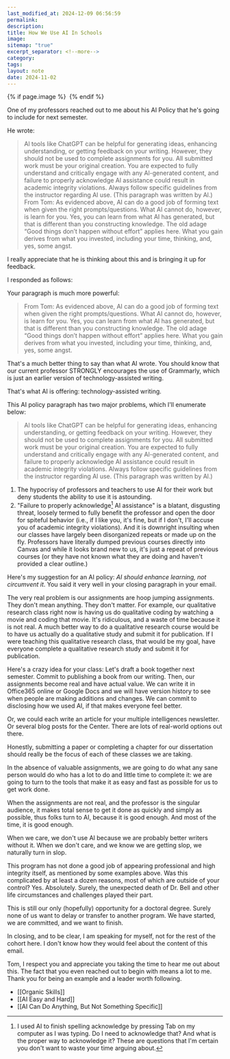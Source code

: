 ```yaml
---
last_modified_at: 2024-12-09 06:56:59
permalink: 
description: 
title: How We Use AI In Schools
image: 
sitemap: "true"
excerpt_separator: <!--more-->
category: 
tags: 
layout: note
date: 2024-11-02
---
```



{% if page.image %} <img src="{{ page.image }}" alt=""> {% endif %}

One of my professors reached out to me about his AI Policy that he's going to include for next semester. 

He wrote: 

> Al tools like ChatGPT can be helpful for generating ideas, enhancing understanding, or getting feedback on your writing. However, they should not be used to complete assignments for you. All submitted work must be your original creation. You are expected to fully understand and critically engage with any Al-generated content, and failure to properly acknowledge Al assistance could result in academic integrity violations. Always follow specific guidelines from the instructor regarding Al use. (This paragraph was written by Al.)
> From Tom: As evidenced above, AI can do a good job of forming text when given the right prompts/questions. What AI cannot do, however, is learn for you. Yes, you can learn from what AI has generated, but that is different than you constructing knowledge. The old adage “Good things don’t happen without effort” applies here. What you gain derives from what you invested, including your time, thinking, and, yes, some angst.

I really appreciate that he is thinking about this and is bringing it up for feedback. 

I responded as follows: 

Your paragraph is much more powerful: 

> From Tom: As evidenced above, AI can do a good job of forming text when given the right prompts/questions. What AI cannot do, however, is learn for you. Yes, you can learn from what AI has generated, but that is different than you constructing knowledge. The old adage “Good things don’t happen without effort” applies here. What you gain derives from what you invested, including your time, thinking, and, yes, some angst.

That's a much better thing to say than what AI wrote. You should know that our current professor STRONGLY encourages the use of Grammarly, which is just an earlier version of technology-assisted writing. 

That's what AI is offering: technology-assisted writing. 

This AI policy paragraph has two major problems, which I'll enumerate below: 

> Al tools like ChatGPT can be helpful for generating ideas, enhancing understanding, or getting feedback on your writing. However, they should not be used to complete assignments for you. All submitted work must be your original creation. You are expected to fully understand and critically engage with any Al-generated content, and failure to properly acknowledge Al assistance could result in academic integrity violations. Always follow specific guidelines from the instructor regarding Al use. (This paragraph was written by Al.)

1. The hypocrisy of professors and teachers to use AI for their work but deny students the ability to use it is astounding. 
2. "Failure to properly acknowledge[^1] AI assistance" is a blatant, disgusting threat, loosely termed to fully benefit the professor and open the door for spiteful behavior (i.e., if I like you, it's fine, but if I don't, I'll accuse you of academic integrity violations). And it is downright insulting when our classes have largely been disorganized repeats or made up on the fly. Professors have literally dumped previous courses directly into Canvas and while it looks brand new to us, it's just a repeat of previous courses (or they have not known what they are doing and haven't provided a clear outline.) 

Here's my suggestion for an AI policy: *AI should enhance learning, not circumvent it*. You said it very well in your closing paragraph in your email. 

The very real problem is our assignments are hoop jumping assignments. They don't mean anything. They don't matter. For example, our qualitative research class right now is having us do qualitative coding by watching a movie and coding that movie. It's ridiculous, and a waste of time because it is not real. A much better way to do a qualitative research course would be to have us actually do a qualitative study and submit it for publication. If I were teaching this qualitative research class, that would be my goal, have everyone complete a qualitative research study and submit it for publication. 

Here's a crazy idea for your class: Let's draft a book together next semester. Commit to publishing a book from our writing. Then, our assignments become real and have actual value. We can write it in Office365 online or Google Docs and we will have version history to see when people are making additions and changes. We can commit to disclosing how we used AI, if that makes everyone feel better. 

Or, we could each write an article for your multiple intelligences newsletter. Or several blog posts for the Center. There are lots of real-world options out there. 

Honestly, submitting a paper or completing a chapter for our dissertation should really be the focus of each of these classes we are taking. 

In the absence of valuable assignments, we are going to do what any sane person would do who has a lot to do and little time to complete it: we are going to turn to the tools that make it as easy and fast as possible for us to get work done. 

When the assignments are not real, and the professor is the singular audience, it makes total sense to get it done as quickly and simply as possible, thus folks turn to AI, because it is good enough. And most of the time, it is good enough. 

When we care, we don't use AI because we are probably better writers without it. When we don't care, and we know we are getting slop, we naturally turn in slop. 

This program has not done a good job of appearing professional and high integrity itself, as mentioned by some examples above. Was this complicated by at least a dozen reasons, most of which are outside of your control? Yes. Absolutely. Surely, the unexpected death of Dr. Bell and other life circumstances and challenges played their part. 

This is still our only (hopefully) opportunity for a doctoral degree. Surely none of us want to delay or transfer to another program. We have started, we are committed, and we want to finish. 

In closing, and to be clear, I am speaking for myself, not for the rest of the cohort here. I don't know how they would feel about the content of this email. 

Tom, I respect you and appreciate you taking the time to hear me out about this. The fact that you even reached out to begin with means a lot to me. Thank you for being an example and a leader worth following. 
[^1]: I used AI to finish spelling acknowledge by pressing Tab on my computer as I was typing. Do I need to acknowledge that? And what is the proper way to acknowledge it? These are questions that I'm certain you don't want to waste your time arguing about. 
- [[Organic Skills]]
- [[AI Easy and Hard]]
- [[AI Can Do Anything, But Not Something Specific]]
